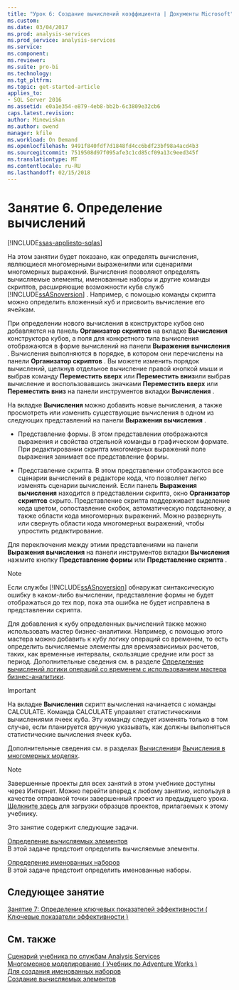 ```yaml
---
title: "Урок 6: Создание вычислений коэффициента | Документы Microsoft"
ms.custom: 
ms.date: 03/04/2017
ms.prod: analysis-services
ms.prod_service: analysis-services
ms.service: 
ms.component: 
ms.reviewer: 
ms.suite: pro-bi
ms.technology: 
ms.tgt_pltfrm: 
ms.topic: get-started-article
applies_to:
- SQL Server 2016
ms.assetid: e0a1e354-e879-4eb8-bb2b-6c3809e32cb6
caps.latest.revision: 
author: Minewiskan
ms.author: owend
manager: kfile
ms.workload: On Demand
ms.openlocfilehash: 9491f840fdf7d1848fd4cc6bdf23bf98a4acd4b3
ms.sourcegitcommit: 7519508d97f095afe3c1cd85cf09a13c9eed345f
ms.translationtype: MT
ms.contentlocale: ru-RU
ms.lasthandoff: 02/15/2018
---
```

# <a name="lesson-6-defining-calculations"></a>Занятие 6. Определение вычислений
[!INCLUDE[ssas-appliesto-sqlas](../includes/ssas-appliesto-sqlas.md)]

На этом занятии будет показано, как определять вычисления, являющиеся многомерными выражениями или сценариями многомерных выражений. Вычисления позволяют определять вычисляемые элементы, именованные наборы и другие команды скриптов, расширяющие возможности куба служб [!INCLUDE[ssASnoversion](../includes/ssasnoversion-md.md)] . Например, с помощью команды скрипта можно определить вложенный куб и присвоить вычисление его ячейкам.  
  
При определении нового вычисления в конструкторе кубов оно добавляется на панель **Организатор скриптов** на вкладке **Вычисления** конструктора кубов, а поля для конкретного типа вычисления отображаются в форме вычислений на панели **Выражения вычисления** . Вычисления выполняются в порядке, в котором они перечислены на панели **Организатор скриптов** . Вы можете изменить порядок вычислений, щелкнув отдельное вычисление правой кнопкой мыши и выбрав команду **Переместить вверх** или **Переместить вниз**или выбрав вычисление и воспользовавшись значками **Переместить вверх** или **Переместить вниз** на панели инструментов вкладки **Вычисления** .  
  
На вкладке **Вычисления** можно добавить новые вычисления, а также просмотреть или изменить существующие вычисления в одном из следующих представлений на панели **Выражения вычисления** .  
  
-   Представление формы. В этом представлении отображаются выражения и свойства отдельной команды в графическом формате. При редактировании скрипта многомерных выражений поле выражения занимает все представление формы.  
  
-   Представление скрипта. В этом представлении отображаются все сценарии вычислений в редакторе кода, что позволяет легко изменять сценарии вычислений. Если панель **Выражения вычисления** находится в представлении скрипта, окно **Организатор скриптов** скрыто. Представление скрипта поддерживает выделение кода цветом, сопоставление скобок, автоматическую подстановку, а также области кода многомерных выражений. Можно развернуть или свернуть области кода многомерных выражений, чтобы упростить редактирование.  
  
Для переключения между этими представлениями на панели **Выражения вычисления** на панели инструментов вкладки **Вычисления** нажмите кнопку **Представление формы** или **Представление скрипта** .  
  
> [!NOTE]  
> Если службы [!INCLUDE[ssASnoversion](../includes/ssasnoversion-md.md)] обнаружат синтаксическую ошибку в каком-либо вычислении, представление формы не будет отображаться до тех пор, пока эта ошибка не будет исправлена в представлении скрипта.  
  
Для добавления к кубу определенных вычислений также можно использовать мастер бизнес-аналитики. Например, с помощью этого мастера можно добавить к кубу логику операций со временем, то есть определить вычисляемые элементы для времязависимых расчетов, таких, как временные интервалы, скользящие средние или рост за период. Дополнительные сведения см. в разделе [Определение вычислений логики операций со временем с использованием мастера бизнес-аналитики](../analysis-services/multidimensional-models/define-time-intelligence-calculations-using-the-business-intelligence-wizard.md).  
  
> [!IMPORTANT]  
> На вкладке **Вычисления** скрипт вычисления начинается с команды CALCULATE. Команда CALCULATE управляет статистическими вычислениями ячеек куба. Эту команду следует изменять только в том случае, если планируется вручную указывать, как должны выполняться статистические вычисления ячеек куба.  
  
Дополнительные сведения см. в разделах [Вычисления](../analysis-services/multidimensional-models-olap-logical-cube-objects/calculations.md)и [Вычисления в многомерных моделях](../analysis-services/multidimensional-models/calculations-in-multidimensional-models.md).  
  
> [!NOTE]  
> Завершенные проекты для всех занятий в этом учебнике доступны через Интернет. Можно перейти вперед к любому занятию, используя в качестве отправной точки завершенный проект из предыдущего урока. [Щелкните здесь](http://go.microsoft.com/fwlink/?LinkID=221866) для загрузки образцов проектов, прилагаемых к этому учебнику.  
  
Это занятие содержит следующие задачи.  
  
[Определение вычисляемых элементов](../analysis-services/lesson-6-1-defining-calculated-members.md)  
В этой задаче предстоит определить вычисляемые элементы.  
  
[Определение именованных наборов](../analysis-services/lesson-6-2-defining-named-sets.md)  
В этой задаче предстоит определить именованные наборы.  
  
## <a name="next-lesson"></a>Следующее занятие  
[Занятие 7: Определение ключевых показателей эффективности &#40; Ключевые показатели эффективности &#41;](../analysis-services/lesson-7-defining-key-performance-indicators-kpis.md)  
  
## <a name="see-also"></a>См. также  
[Сценарий учебника по службам Analysis Services](../analysis-services/analysis-services-tutorial-scenario.md)  
[Многомерное моделирование &#40; Учебник по Adventure Works &#41;](../analysis-services/multidimensional-modeling-adventure-works-tutorial.md)  
[Для создания именованных наборов](../analysis-services/multidimensional-models/create-named-sets.md)  
[Создание вычисляемых элементов](../analysis-services/multidimensional-models/create-calculated-members.md)  
  
  
  
